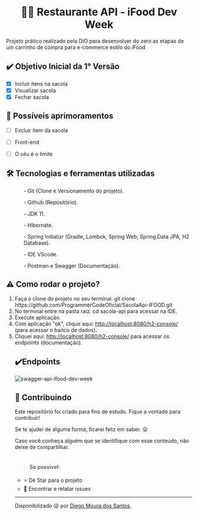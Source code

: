 <h1 align="center"> 👨‍🍳 Restaurante API - iFood Dev Week </h1>

<p> Projeto prático realizado pela DIO para desenvolver do zero as etapas
de um carrinho de compra para e-commerce estilo do iFood </p>

<h2> ✔️ Objetivo Inicial da 1° Versão </h2>

- [x] Incluir itens na sacola<br>
- [x] Visualizar sacola <br>
- [x] Fechar sacola <br>

<h2> 🎯 Possíveis aprimoramentos</h2>

- [ ] Excluir item da sacola<br>
- [ ] Front-end<br>
- [ ] O céu é o limite<br>



 <h2> 🛠️ Tecnologias e ferramentas utilizadas </h2>
  <ol>
  <ul> - Git (Clone e Versionamento do projeto).</ul>
  <ul> - Github (Repositório). </ul>
  <ul> - JDK 11.</ul>
  <ul> - Hibernate.</ul>
  <ul> - Spring Initializr (Gradle, Lombok, Spring Web, Spring Data JPA, H2 Database).</ul>
  <ul> - IDE VScode.</ul>
  <ul> - Postman e Swagger (Documentação).</ul>
  </ol>

<h2> ⚠️ Como rodar o projeto?</h2>
  <ol>
  <li> Faça o clone do projeto no seu terminal: git clone https://github.com/ProgrammerCodeOficial/SacolaApi-IFOOD.git </li>
  <li> No terminal entre na pasta raiz: cd sacola-api para acessar na IDE. </li>
  <li> Execute aplicação.</li>
  <li> Com aplicação "ok", clique aqui: <a href="http://localhost:8080/h2-console/">http://localhost:8080/h2-console/</a> (para acessar o banco de dados).</li>
  <li> Cliquei aqui: <a href="http://localhost:8080/swagger-ui/">http://localhost:8080/h2-console/</a> para acessar os endpoints (documentação).</li>

<h2>✔️Endpoints </h2

![swagger-api-ifood-dev-week](https://user-images.githubusercontent.com/107559912/193342460-2ec5751c-ca54-4847-b4da-d13d7a40b5b7.jpg)

<h2> 🤝 Contribuindo </h2>

<p>
Este repositório foi criado para fins de estudo. Fique a vontade para contribuir!
    
Se te ajudei de alguma forma, ficarei feliz em saber. 😜
    
Caso você conheça alguém que se identifique com esse conteúdo, não deixe de compartilhar.
</br></br>

> <h4>Se possível:</h4>

- ⭐️ Dê Star para o projeto
- 🐛 Encontrar e relatar issues
</p>

---

Disponibilizado 😜 por [Diego Moura dos Santos](https://www.linkedin.com/in/diegomouradossantos/).
